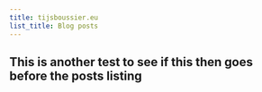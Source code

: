 ```yaml
---
title: tijsboussier.eu
list_title: Blog posts
---
```


## This is another test to see if this then goes before the posts listing
